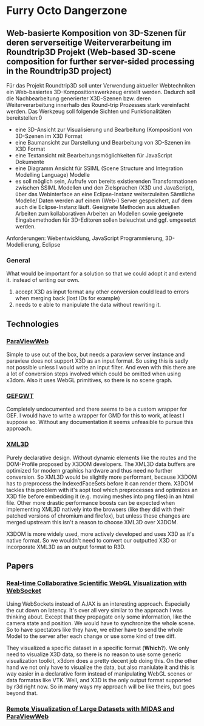 # Furry Octo Dangerzone

## Web-basierte Komposition von 3D-Szenen für deren serverseitige Weiterverarbeitung im Roundtrip3D Projekt (Web-based 3D-scene composition for further server-sided processing in the Roundtrip3D project)
Für das Projekt Roundtrip3D soll unter Verwendung aktueller Webtechniken ein Web-basiertes 3D-Kompositionswerkzeug erstellt werden. Dadurch soll die Nachbearbeitung generierter X3D-Szenen bzw. deren Weiterverarbeitung innerhalb des Round-trip Prozesses stark vereinfacht werden. Das Werkzeug soll folgende Sichten und Funktionalitäten bereitstellen:0
* eine 3D-Ansicht zur Visualisierung und Bearbeitung (Komposition) von 3D-Szenen im X3D
Format
* eine Baumansicht zur Darstellung und Bearbeitung von 3D-Szenen im X3D Format
* eine Textansicht mit Bearbeitungsmöglichkeiten für JavaScript Dokumente
* eine Diagramm Ansicht für SSIML (Scene Structure and Integration Modelling Language) Modelle
* es soll möglich sein, Aufrufe von bereits existierenden Transformationen zwischen SSIML
Modellen und den Zielsprachen (X3D und JavaScript), über das Webinterface an eine Eclipse-Instanz weiterzuleiten Sämtliche Modelle/ Daten werden auf einem (Web-) Server gespeichert, auf dem auch die Eclipse-Instanz läuft. Geeignete Methoden aus aktuellen Arbeiten zum kollaborativen Arbeiten an Modellen sowie geeignete Eingabemethoden für 3D-Editoren sollen beleuchtet und ggf. umgesetzt werden.

Anforderungen: Webentwicklung, JavaScript Programmierung, 3D-Modellierung, Eclipse

### General
What would be important for a solution so that we could adopt it and extend it. instead of writing our own.

1. accept X3D as input format any other conversion could lead to errors when merging back (lost IDs for example)
2. needs to e able to manipulate the data without rewriting it.


## Technologies

### [ParaViewWeb](http://paraviewweb.kitware.com/)
Simple to use out of the box, but needs a paraview server instance and paraview does not support X3D as an input format.
So using this is sadly not possible unless I would write an input filter. And even with this there are a lot of conversion steps involved which could be omitted when using x3dom.
Also it uses WebGL primitives, so there is no scene graph.


### [GEFGWT](https://github.com/ghillairet/gef-gwt)
Completely undocumented and there seems to be a custom wrapper for GEF. I would have to write a wrapper for GMD for this to work, at least I suppose so. Without any documentation it seems unfeasible to pursue this approach.


### [XML3D](http://xml3d.org/)
Purely declarative design. Without dynamic elements like the routes and the DOM-Profile proposed by X3DOM developers. The XML3D data buffers are optimized for modern graphics hardware and thus need no further conversion. So XML3D would be slightly more performant, because X3DOM has to preprocess the IndexedFaceSets before it can render them. X3DOM tackles this problem with it's aopt tool which preprocesses and optimizes an X3D file before embedding it (e.g. moving meshes into png files) in an html file. Other more drastic performance boosts can be expected when implementing XML3D natively into the browsers (like they did with their patched versions of chromium and firefox), but unless these changes are merged upstream this isn't a reason to choose XML3D over X3DOM.

X3DOM is more widely used, more actively developed and uses X3D as it's native format. So we wouldn't need to convert our outputted X3D or incorporate XML3D as an output format to R3D.


## Papers

### [Real-time Collaborative Scientific WebGL Visualization with WebSocket](http://dl.acm.org/citation.cfm?id=2338714.2338721)
Using WebSockets instead of AJAX is an interesting approach. Especially the cut down on latency. It's over all very similar to the approach I was thinking about. Except that they propagate only some information, like the camera state and position. We would have to synchronize the whole scene. So to have spectators like they have, we either have to send the whole Model to the server after each change or use some kind of tree diff.

They visualized a specific dataset in a specific format (**Which?**). We only need to visualize X3D data, so there is no reason to use some generic visualization toolkit, x3dom does a pretty decent job doing this. On the other hand we not only have to visualize the data, but also maniulate it and this is way easier in a declarative form instead of manipulating WebGL scenes or data formatas like VTK. Well, and X3D is the only output format supported by r3d right now. So in many ways my approach will be like theirs, but goes beyond that.

### [Remote Visualization of Large Datasets with MIDAS and ParaViewWeb](http://dl.acm.org/citation.cfm?id=2010425.2010450)
